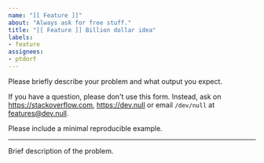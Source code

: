 ```yaml
---
name: "[[ Feature ]]"
about: "Always ask for free stuff."
title: "[[ Feature ]] Billion dollar idea"
labels:
- feature
assignees:
- ptdorf
---
```


Please briefly describe your problem and what output you expect.

If you have a question, please don't use this form. Instead,
ask on <https://stackoverflow.com>, <https://dev.null> or
email `/dev/null` at <features@dev.null>.

Please include a minimal reproducible example.

---

Brief description of the problem.
